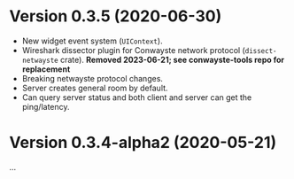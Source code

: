 # Version 0.3.5 (2020-06-30)

- New widget event system (`UIContext`).
- Wireshark dissector plugin for Conwayste network protocol (`dissect-netwayste` crate). **Removed 2023-06-21; see conwayste-tools repo for replacement**
- Breaking netwayste protocol changes.
- Server creates general room by default.
- Can query server status and both client and server can get the ping/latency.

# Version 0.3.4-alpha2 (2020-05-21)

...
